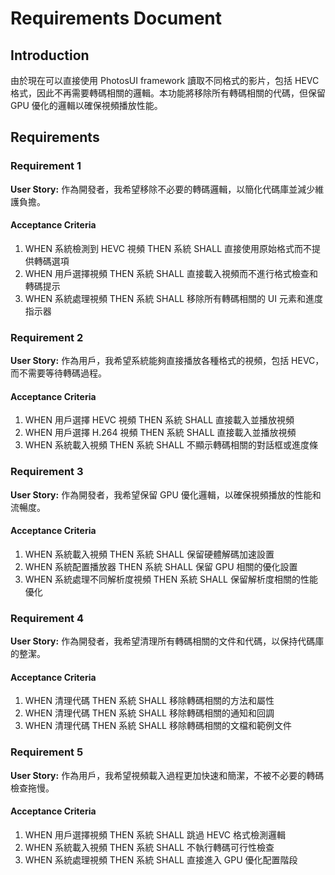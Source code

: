 # Requirements Document

## Introduction

由於現在可以直接使用 PhotosUI framework 讀取不同格式的影片，包括 HEVC 格式，因此不再需要轉碼相關的邏輯。本功能將移除所有轉碼相關的代碼，但保留 GPU 優化的邏輯以確保視頻播放性能。

## Requirements

### Requirement 1

**User Story:** 作為開發者，我希望移除不必要的轉碼邏輯，以簡化代碼庫並減少維護負擔。

#### Acceptance Criteria

1. WHEN 系統檢測到 HEVC 視頻 THEN 系統 SHALL 直接使用原始格式而不提供轉碼選項
2. WHEN 用戶選擇視頻 THEN 系統 SHALL 直接載入視頻而不進行格式檢查和轉碼提示
3. WHEN 系統處理視頻 THEN 系統 SHALL 移除所有轉碼相關的 UI 元素和進度指示器

### Requirement 2

**User Story:** 作為用戶，我希望系統能夠直接播放各種格式的視頻，包括 HEVC，而不需要等待轉碼過程。

#### Acceptance Criteria

1. WHEN 用戶選擇 HEVC 視頻 THEN 系統 SHALL 直接載入並播放視頻
2. WHEN 用戶選擇 H.264 視頻 THEN 系統 SHALL 直接載入並播放視頻
3. WHEN 系統載入視頻 THEN 系統 SHALL 不顯示轉碼相關的對話框或進度條

### Requirement 3

**User Story:** 作為開發者，我希望保留 GPU 優化邏輯，以確保視頻播放的性能和流暢度。

#### Acceptance Criteria

1. WHEN 系統載入視頻 THEN 系統 SHALL 保留硬體解碼加速設置
2. WHEN 系統配置播放器 THEN 系統 SHALL 保留 GPU 相關的優化設置
3. WHEN 系統處理不同解析度視頻 THEN 系統 SHALL 保留解析度相關的性能優化

### Requirement 4

**User Story:** 作為開發者，我希望清理所有轉碼相關的文件和代碼，以保持代碼庫的整潔。

#### Acceptance Criteria

1. WHEN 清理代碼 THEN 系統 SHALL 移除轉碼相關的方法和屬性
2. WHEN 清理代碼 THEN 系統 SHALL 移除轉碼相關的通知和回調
3. WHEN 清理代碼 THEN 系統 SHALL 移除轉碼相關的文檔和範例文件

### Requirement 5

**User Story:** 作為用戶，我希望視頻載入過程更加快速和簡潔，不被不必要的轉碼檢查拖慢。

#### Acceptance Criteria

1. WHEN 用戶選擇視頻 THEN 系統 SHALL 跳過 HEVC 格式檢測邏輯
2. WHEN 系統載入視頻 THEN 系統 SHALL 不執行轉碼可行性檢查
3. WHEN 系統處理視頻 THEN 系統 SHALL 直接進入 GPU 優化配置階段